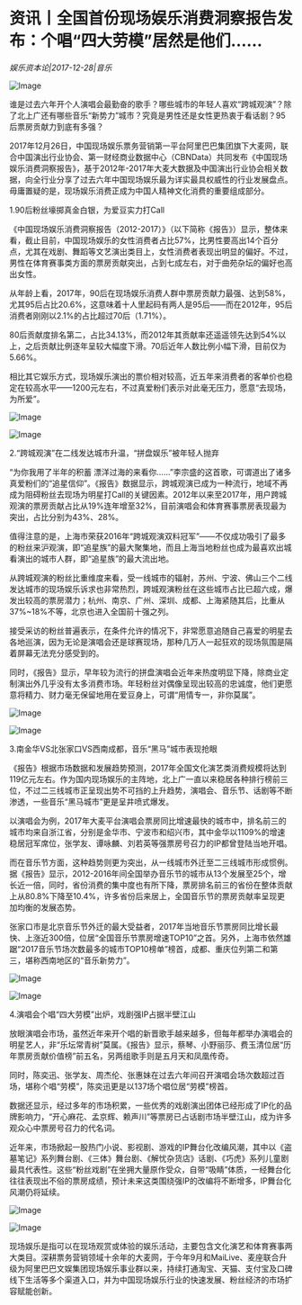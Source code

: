 # 资讯丨全国首份现场娱乐消费洞察报告发布：个唱“四大劳模”居然是他们……

*娱乐资本论|2017-12-28|音乐*

![Image](http://si1.go2yd.com/get-image/0LA5gNFuusy)

谁是过去六年开个人演唱会最勤奋的歌手？哪些城市的年轻人喜欢“跨城观演”？除了北上广还有哪些音乐“新势力”城市？究竟是男性还是女性更热衷于看话剧？95后票房贡献力到底有多强？

2017年12月26日，中国现场娱乐票务营销第一平台阿里巴巴集团旗下大麦网，联合中国演出行业协会、第一财经商业数据中心（CBNData）共同发布《中国现场娱乐消费洞察报告》，基于2012年-2017年大麦大数据及中国演出行业协会相关数据，向全行业分享了过去六年中国现场娱乐最为详实最具权威性的行业发展盘点。毋庸置疑的是，现场娱乐消费正成为中国人精神文化消费的重要组成部分。

1.90后粉丝壕掷真金白银，为爱豆实力打Call

《中国现场娱乐消费洞察报告（2012-2017）》（以下简称《报告》）显示，整体来看，截止目前，中国现场娱乐的女性消费者占比57%，比男性要高出14个百分点，尤其在戏剧、舞蹈等文艺演出类目上，女性消费者表现出明显的偏好。不过，男性在体育赛事类方面的票房贡献突出，占到七成左右，对于曲苑杂坛的偏好也高出女性。

从年龄上看，2017年，90后在现场娱乐消费人群中票房贡献力最强、达到58%，尤其95后占比20.6%，这意味着十人里起码有两人是95后——而在2012年，95后消费者刚刚以2.1%的占比超过70后（1.71%）。

80后贡献度排名第二，占比34.13%，而2012年其贡献率还遥遥领先达到54%以上，之后贡献比例逐年呈较大幅度下滑。70后近年人数比例小幅下滑，目前仅为5.66%。

相比其它娱乐方式，现场娱乐演出的票价相对较高，近五年来消费者的客单价也稳定在较高水平——1200元左右，不过真爱粉们表示对此毫无压力，愿意“去现场，为所爱”。

![Image](http://si1.go2yd.com/get-image/0LA5gGRHZIm)

![Image](http://si1.go2yd.com/get-image/0LA5gKUPQiO)

2.“跨城观演”在二线发达城市升温，“拼盘娱乐”被年轻人抛弃

“为你我用了半年的积蓄 漂洋过海的来看你……”李宗盛的这首歌，可谓道出了诸多真爱粉们的“追星信仰”。《报告》数据显示，跨城观演已成为一种流行，地域不再成为阻碍粉丝去现场为明星打Call的关键因素。2012年以来至2017年，用户跨城观演的票房贡献占比从19%连年增至32%，目前演唱会和体育赛事票房表现最为突出，占比分别为43%、28%。

值得注意的是，上海市荣获2016年“跨城观演双料冠军”——不仅成功吸引了最多的粉丝来沪观演，即“追星族”的最大聚集地，而且上海当地粉丝也成为最喜欢出城看演出的城市人群，即“追星族”的最大流出地。

从跨城观演的粉丝比重维度来看，受一线城市的辐射，苏州、宁波、佛山三个二线发达城市的现场娱乐诉求也非常热烈，跨城观演粉丝在这些城市占比已超六成，爆发出较高的票房潜力；杭州、南京、广州、深圳、成都、上海紧随其后，比重从37%~18%不等，北京也进入全国前十强之列。

接受采访的粉丝普遍表示，在条件允许的情况下，非常愿意追随自己喜爱的明星去各地巡演，因为无论是演唱会还是球赛现场，那种几万人一起狂欢的现场氛围是隔着屏幕无法充分感受到的。

同时，《报告》显示，早年较为流行的拼盘演唱会近年来热度明显下降，除商业定制演出外几乎没有太多消费市场。年轻粉丝对偶像呈现出较高的忠诚度，他们更愿意将精力、财力毫无保留地用在爱豆身上，可谓“用情专一，非你莫属”。

![Image](http://si1.go2yd.com/get-image/0LA5gCBO4bA)

![Image](http://si1.go2yd.com/get-image/0LA5gLehyng)

3.南金华VS北张家口VS西南成都，音乐“黑马”城市表现抢眼

《报告》根据市场数据和发展趋势预测，2017年全国文化演艺类消费规模将达到119亿元左右。作为国内现场娱乐的主阵地，北上广一直以来稳居各种排行榜前三位，不过二三线城市正呈现出势不可挡的上升趋势，演唱会、音乐节、话剧等不断渗透，一些音乐“黑马城市”更是呈井喷式爆发。

以演唱会为例，2017年大麦平台演唱会票房同比增速最快的城市中，排名前三的城市均来自浙江省，分别是金华市、宁波市和绍兴市，其中金华以1109%的增速稳居冠军席位，张学友、谭咏麟、刘若英等强票房号召力的IP都曾登陆当地开唱。

而在音乐节方面，这种趋势则更为突出，从一线城市外迁至二三线城市形成惯例。据《报告》显示，2012-2016年间全国举办音乐节的城市从13个发展至25个，增长近一倍，同时，省份消费的集中度也有所下降，票房排名前三的省份在整体贡献上从80.8%下降至10.4%，许多省份后来居上，全国音乐节的票房贡献率呈现更加均衡的发展态势。

张家口市是北京音乐节外迁的最大受益者，2017年当地音乐节票房同比增长最快、上涨近300倍，位居“全国音乐节票房增速TOP10”之首。另外，上海市依然雄踞“2017音乐节场次数最多的城市TOP10榜单”榜首，成都、重庆位列第二和第三，堪称西南地区的“音乐新势力”。

![Image](http://si1.go2yd.com/get-image/0LA5gIs0pzE)

![Image](http://si1.go2yd.com/get-image/0LA5gHqY2NM)

4.演唱会个唱“四大劳模”出炉，戏剧强IP占据半壁江山

放眼演唱会市场，虽然近年来开个唱的新晋歌手越来越多，但每年都举办演唱会的明星艺人，非“乐坛常青树”莫属。《报告》显示，蔡琴、小野丽莎、费玉清位居“历年票房贡献价值榜”前五名，另两组歌手则是五月天和凤凰传奇。

同时，陈奕迅、张学友、周杰伦、张惠妹在过去六年间召开演唱会场次数超过百场，堪称个唱“劳模”，陈奕迅更是以137场个唱位居“劳模”榜首。

数据还显示，经过多年的市场积累，一些优秀的戏剧演出团体已经形成了IP化的品牌影响力，“开心麻花、孟京辉、赖声川”等票房已占话剧市场半壁江山，成为许多观众心中票房号召力的代名词。

近年来，市场掀起一股热门小说、影视剧、游戏的IP舞台化改编风潮，其中以《盗墓笔记》系列舞台剧、《三体》舞台剧、《解忧杂货店》话剧、《巧虎》系列儿童剧最具代表性。这些“粉丝戏剧”在坐拥大量原作受众，自带“吸睛”体质，一经舞台化往往表现出不俗的票房成绩，预计未来这类围绕强IP的改编将不断增多，IP舞台化风潮仍将延续。

![Image](http://si1.go2yd.com/get-image/0LA5gEhAfzs)

![Image](http://si1.go2yd.com/get-image/0LA5gDWKN4i)

现场娱乐是指可以在现场观赏或体验的娱乐活动，主要包含文化演艺和体育赛事两大类目。深耕票务营销领域十余年的大麦网，于今年9月和MaiLive、麦座联合升级为阿里巴巴文娱集团现场娱乐事业群以来，持续打通淘宝、天猫、支付宝及口碑线下生活等多个渠道入口，并为中国现场娱乐行业的快速发展、粉丝经济的市场扩容赋能创新。

